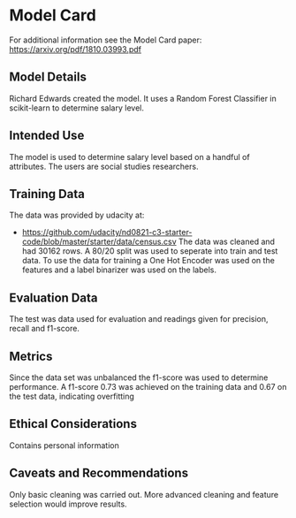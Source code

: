 # Model Card

For additional information see the Model Card paper: https://arxiv.org/pdf/1810.03993.pdf

## Model Details
Richard Edwards created the model.  It uses a Random Forest Classifier in scikit-learn to determine salary level.

## Intended Use
The model is used to determine salary level based on a handful of attributes.  The users are social studies researchers.   
## Training Data
The data was provided by udacity at:
- https://github.com/udacity/nd0821-c3-starter-code/blob/master/starter/data/census.csv
The data was cleaned and had 30162 rows.  A 80/20 split was used to seperate into train and test data.  To use the data for training a One Hot Encoder
was used on the features and a label binarizer was used on the labels.    
## Evaluation Data
The test was data used for evaluation and readings given for precision, recall and f1-score. 
## Metrics
Since the data set was unbalanced the f1-score was used to determine performance.  A f1-score 0.73 was achieved on the training data and 0.67 on the test data, indicating overfitting
## Ethical Considerations
Contains personal information
## Caveats and Recommendations
Only basic cleaning was carried out.  More advanced cleaning and feature selection would improve results.
